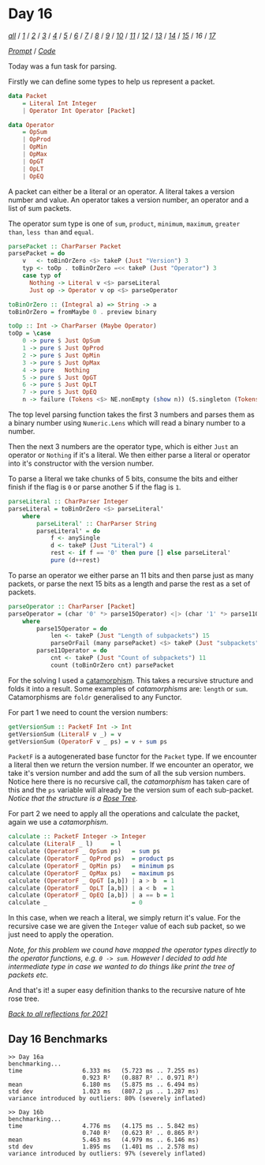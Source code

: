 Day 16
===

<!--
This section is generated and compiled by the build script at ./Build.hs from
the file `./reflections/day16.md`.  If you want to edit this, edit
that file instead!
-->

*[all][reflections]* / *[1][day01]* / *[2][day02]* / *[3][day03]* / *[4][day04]* / *[5][day05]* / *[6][day06]* / *[7][day07]* / *[8][day08]* / *[9][day09]* / *[10][day10]* / *[11][day11]* / *[12][day12]* / *[13][day13]* / *[14][day14]* / *[15][day15]* / *16* / *[17][day17]*

[reflections]: https://github.com/egnwd/advent/blob/main/reflections.md
[day01]: https://github.com/egnwd/advent/blob/2021/reflections-out/day01.md
[day02]: https://github.com/egnwd/advent/blob/2021/reflections-out/day02.md
[day03]: https://github.com/egnwd/advent/blob/2021/reflections-out/day03.md
[day04]: https://github.com/egnwd/advent/blob/2021/reflections-out/day04.md
[day05]: https://github.com/egnwd/advent/blob/2021/reflections-out/day05.md
[day06]: https://github.com/egnwd/advent/blob/2021/reflections-out/day06.md
[day07]: https://github.com/egnwd/advent/blob/2021/reflections-out/day07.md
[day08]: https://github.com/egnwd/advent/blob/2021/reflections-out/day08.md
[day09]: https://github.com/egnwd/advent/blob/2021/reflections-out/day09.md
[day10]: https://github.com/egnwd/advent/blob/2021/reflections-out/day10.md
[day11]: https://github.com/egnwd/advent/blob/2021/reflections-out/day11.md
[day12]: https://github.com/egnwd/advent/blob/2021/reflections-out/day12.md
[day13]: https://github.com/egnwd/advent/blob/2021/reflections-out/day13.md
[day14]: https://github.com/egnwd/advent/blob/2021/reflections-out/day14.md
[day15]: https://github.com/egnwd/advent/blob/2021/reflections-out/day15.md
[day17]: https://github.com/egnwd/advent/blob/2021/reflections-out/day17.md

*[Prompt][d16p]* / *[Code][d16g]*

[d16p]: https://adventofcode.com/2021/day/16
[d16g]: https://github.com/egnwd/advent/blob/main/src/AOC/Challenge/Day16.hs

Today was a fun task for parsing.

Firstly we can define some types to help us represent a packet.

```haskell
data Packet
    = Literal Int Integer
    | Operator Int Operator [Packet]

data Operator
    = OpSum
    | OpProd
    | OpMin
    | OpMax
    | OpGT
    | OpLT
    | OpEQ
```

A packet can either be a literal or an operator.
A literal takes a version number and value.
An operator takes a version number, an operator and a list of sum packets.

The operator sum type is one of `sum`, `product`, `minimum`, `maximum`, `greater than`, `less than` and `equal`.

```haskell
parsePacket :: CharParser Packet
parsePacket = do
    v   <- toBinOrZero <$> takeP (Just "Version") 3
    typ <- toOp . toBinOrZero =<< takeP (Just "Operator") 3
    case typ of
      Nothing -> Literal v <$> parseLiteral
      Just op -> Operator v op <$> parseOperator

toBinOrZero :: (Integral a) => String -> a
toBinOrZero = fromMaybe 0 . preview binary

toOp :: Int -> CharParser (Maybe Operator)
toOp = \case
    0 -> pure $ Just OpSum
    1 -> pure $ Just OpProd
    2 -> pure $ Just OpMin
    3 -> pure $ Just OpMax
    4 -> pure   Nothing
    5 -> pure $ Just OpGT
    6 -> pure $ Just OpLT
    7 -> pure $ Just OpEQ
    n -> failure (Tokens <$> NE.nonEmpty (show n)) (S.singleton (Tokens . NE.fromList $ "Packet Type (0-7)"))
```

The top level parsing function takes the first 3 numbers and parses them as a binary number using `Numeric.Lens` which will read a binary number to a number.

Then the next 3 numbers are the operator type, which is either `Just` an operator or `Nothing` if it's a literal.
We then either parse a literal or operator into it's constructor with the version number.

To parse a literal we take chunks of 5 bits, consume the bits and either finish if the flag is `0` or parse another 5 if the flag is `1`.

```haskell
parseLiteral :: CharParser Integer
parseLiteral = toBinOrZero <$> parseLiteral'
    where
        parseLiteral' :: CharParser String
        parseLiteral' = do
            f <- anySingle
            d <- takeP (Just "Literal") 4
            rest <- if f == '0' then pure [] else parseLiteral'
            pure (d++rest)
```

To parse an operator we either parse an 11 bits and then parse just as many packets, or parse the next 15 bits as a length and parse the rest as a set of packets.

```haskell
parseOperator :: CharParser [Packet]
parseOperator = (char '0' *> parse15Operator) <|> (char '1' *> parse11Operator)
    where
        parse15Operator = do
            len <- takeP (Just "Length of subpackets") 15
            parseOrFail (many parsePacket) <$> takeP (Just "subpackets") (toBinOrZero len)
        parse11Operator = do
            cnt <- takeP (Just "Count of subpackets") 11
            count (toBinOrZero cnt) parsePacket
```

For the solving I used a [catamorphism](https://blog.sumtypeofway.com/posts/recursion-schemes-part-2.html).
This takes a recursive structure and folds it into a result. Some examples of _catamorphisms_ are: `length` or `sum`.
Catamorphisms are `foldr` generalised to any Functor.

For part 1 we need to count the version numbers:

```haskell
getVersionSum :: PacketF Int -> Int
getVersionSum (LiteralF v _) = v
getVersionSum (OperatorF v _ ps) = v + sum ps
```

`PacketF` is a autogenerated base functor for the `Packet` type.
If we encounter a literal then we return the version number.
If we encounter an operator, we take it's version number and add the sum of all the sub version numbers.
Notice here there is no recursive call,
the _catamorphism_ has taken care of this and the `ps` variable will already be the version sum of each sub-packet.
_Notice that the structure is a [Rose Tree](https://en.wikipedia.org/wiki/Rose_tree)._

For part 2 we need to apply all the operations and calculate the packet, again we use a _catamorphism_.

```haskell
calculate :: PacketF Integer -> Integer
calculate (LiteralF _ l)     = l
calculate (OperatorF _ OpSum ps)   = sum ps
calculate (OperatorF _ OpProd ps)  = product ps
calculate (OperatorF _ OpMin ps)   = minimum ps
calculate (OperatorF _ OpMax ps)   = maximum ps
calculate (OperatorF _ OpGT [a,b]) | a > b  = 1
calculate (OperatorF _ OpLT [a,b]) | a < b  = 1
calculate (OperatorF _ OpEQ [a,b]) | a == b = 1
calculate _                        = 0
```

In this case, when we reach a literal, we simply return it's value.
For the recursive case we are given the `Integer` value of each sub packet,
so we just need to apply the operation.

_Note, for this problem we cound have mapped the operator types directly to the operator functions, e.g. `0 -> sum`.
However I decided to add hte intermediate type in case we wanted to do things like print the tree of packets etc._

And that's it! a super easy definition thanks to the recursive nature of hte rose tree.


*[Back to all reflections for 2021][reflections]*

## Day 16 Benchmarks

```
>> Day 16a
benchmarking...
time                 6.333 ms   (5.723 ms .. 7.255 ms)
                     0.923 R²   (0.887 R² .. 0.971 R²)
mean                 6.180 ms   (5.875 ms .. 6.494 ms)
std dev              1.023 ms   (807.2 μs .. 1.287 ms)
variance introduced by outliers: 80% (severely inflated)

>> Day 16b
benchmarking...
time                 4.776 ms   (4.175 ms .. 5.842 ms)
                     0.740 R²   (0.623 R² .. 0.865 R²)
mean                 5.463 ms   (4.979 ms .. 6.146 ms)
std dev              1.895 ms   (1.401 ms .. 2.578 ms)
variance introduced by outliers: 97% (severely inflated)
```
